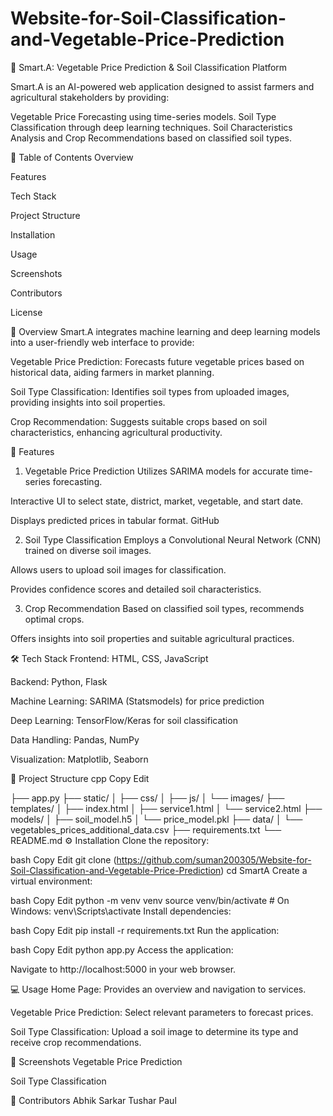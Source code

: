 # Website-for-Soil-Classification-and-Vegetable-Price-Prediction
🌾 Smart.A: Vegetable Price Prediction & Soil Classification Platform

Smart.A is an AI-powered web application designed to assist farmers and agricultural stakeholders by providing:​

Vegetable Price Forecasting using time-series models.
Soil Type Classification through deep learning techniques.
Soil Characteristics Analysis and Crop Recommendations based on classified soil types.​

📌 Table of Contents
Overview

Features

Tech Stack

Project Structure

Installation

Usage

Screenshots

Contributors

License

📖 Overview
Smart.A integrates machine learning and deep learning models into a user-friendly web interface to provide:​

Vegetable Price Prediction: Forecasts future vegetable prices based on historical data, aiding farmers in market planning.

Soil Type Classification: Identifies soil types from uploaded images, providing insights into soil properties.

Crop Recommendation: Suggests suitable crops based on soil characteristics, enhancing agricultural productivity.​

🚀 Features
1. Vegetable Price Prediction
Utilizes SARIMA models for accurate time-series forecasting.

Interactive UI to select state, district, market, vegetable, and start date.

Displays predicted prices in tabular format.​
GitHub

2. Soil Type Classification
Employs a Convolutional Neural Network (CNN) trained on diverse soil images.

Allows users to upload soil images for classification.

Provides confidence scores and detailed soil characteristics.​

3. Crop Recommendation
Based on classified soil types, recommends optimal crops.

Offers insights into soil properties and suitable agricultural practices.​

🛠 Tech Stack
Frontend: HTML, CSS, JavaScript

Backend: Python, Flask

Machine Learning: SARIMA (Statsmodels) for price prediction

Deep Learning: TensorFlow/Keras for soil classification

Data Handling: Pandas, NumPy

Visualization: Matplotlib, Seaborn​

📁 Project Structure
cpp
Copy
Edit

├── app.py
├── static/
│   ├── css/
│   ├── js/
│   └── images/
├── templates/
│   ├── index.html
│   ├── service1.html
│   └── service2.html
├── models/
│   ├── soil_model.h5
│   └── price_model.pkl
├── data/
│   └── vegetables_prices_additional_data.csv
├── requirements.txt
└── README.md
⚙ Installation
Clone the repository:

bash
Copy
Edit
git clone (https://github.com/suman200305/Website-for-Soil-Classification-and-Vegetable-Price-Prediction)
cd SmartA
Create a virtual environment:

bash
Copy
Edit
python -m venv venv
source venv/bin/activate  # On Windows: venv\Scripts\activate
Install dependencies:

bash
Copy
Edit
pip install -r requirements.txt
Run the application:

bash
Copy
Edit
python app.py
Access the application:

Navigate to http://localhost:5000 in your web browser.

💻 Usage
Home Page: Provides an overview and navigation to services.

Vegetable Price Prediction: Select relevant parameters to forecast prices.

Soil Type Classification: Upload a soil image to determine its type and receive crop recommendations.​

📸 Screenshots
Vegetable Price Prediction

Soil Type Classification

👥 Contributors
Abhik Sarkar
Tushar Paul
